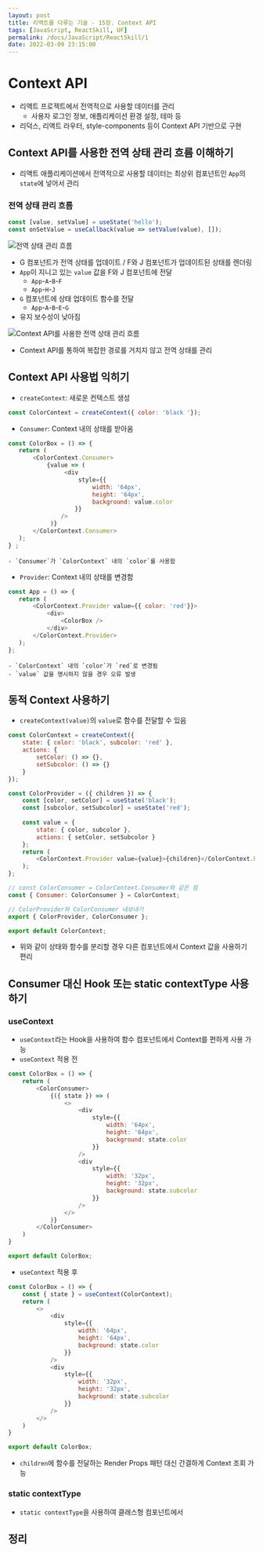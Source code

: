 ```yaml
---
layout: post
title: 리액트를 다루는 기술 - 15장. Context API
tags: [JavaScript, ReactSkill, UF]
permalink: /docs/JavaScript/ReactSkill/1
date: 2022-03-09 23:15:00
---
```

# Context API
- 리액트 프로젝트에서 전역적으로 사용할 데이터를 관리
    - 사용자 로그인 정보, 애플리케이션 환경 설정, 테마 등
- 리덕스, 리액트 라우터, style-components 등이 Context API 기반으로 구현

## Context API를 사용한 전역 상태 관리 흐름 이해하기

- 리액트 애플리케이션에서 전역적으로 사용할 데이터는 최상위 컴포넌트인 `App`의 `state`에 넣어서 관리

### 전역 상태 관리 흐름

```javascript
const [value, setValue] = useState('hello');
const onSetValue = useCallback(value => setValue(value), []);
```

![전역 상태 관리 흐름](https://i.imgur.com/tmOeRAT.png)

- G 컴포넌트가 전역 상태를 업데이트 / F와 J 컴포넌트가 업데이트된 상태를 렌더링
- `App`이 지니고 있는 `value` 값을 F와 J 컴포넌트에 전달
    - `App`-`A`-`B`-`F`
    - `App`-`H`-`J`
- `G` 컴포넌트에 상태 업데이트 함수를 전달
    - `App`-`A`-`B`-`E`-`G`
- 유지 보수성이 낮아짐

![Context API를 사용한 전역 상태 관리 흐름](https://i.imgur.com/iyNKCIz.png)

- Context API를 통하여 복잡한 경로를 거치지 않고 전역 상태를 관리

## Context API 사용법 익히기

- `createContext`: 새로운 컨텍스트 생성
```javascript
const ColorContext = createContext({ color: 'black '});
```

- `Consumer`: Context 내의 상태를 받아옴
 ```javascript
const ColorBox = () => {
    return (
        <ColorContext.Consumer>
            {value => (
                 <div
                     style={{
                         width: '64px',
                         height: '64px',
                         background: value.color
                    }}
                />
             )}
        </ColorContext.Consumer>
    );
} ;
```
    - `Consumer`가 `ColorContext` 내의 `color`를 사용함

- `Provider`: Context 내의 상태를 변경함
 ```javascript
const App = () => {
    return (
        <ColorContext.Provider value={{ color: 'red'}}>
            <div>
                <ColorBox />
            </div>
        </ColorContext.Provider>
    );
};
```
    - `ColorContext` 내의 `color`가 `red`로 변경됨
    - `value` 값을 명시하지 않을 경우 오류 발생

## 동적 Context 사용하기
- `createContext(value)`의 `value`로 함수를 전달할 수 있음
```javascript
const ColorContext = createContext({
    state: { color: 'black', subcolor: 'red' },
    actions: {
        setColor: () => {},
        setSubcolor: () => {}
    }
});

const ColorProvider = ({ children }) => {
    const [color, setColor] = useState('black');
    const [subcolor, setSubcolor] = useState('red');
    
    const value = {
        state: { color, subcolor },
        actions: { setColor, setSubcolor }
    };
    return (
        <ColorContext.Provider value={value}>{children}</ColorContext.Provider>
    );
};

// const ColorConsumer = ColorContext.Consumer와 같은 읨
const { Consumer: ColorConsumer } = ColorContext;

// ColorProvider와 ColorConsumer 내보내기
export { ColorProvider, ColorConsumer };

export default ColorContext;
```
- 위와 같이 상태와 함수를 분리할 경우 다른 컴포넌트에서 Context 값을 사용하기 편리

## Consumer 대신 Hook 또는 static contextType 사용하기

### useContext
- `useContext`라는 Hook을 사용하여 함수 컴포넌트에서 Context를 편하게 사용 가능
- `useContext` 적용 전
```javascript
const ColorBox = () => {
    return (
        <ColorConsumer>
            {({ state }) => (
                <>
                    <div
                        style={{
                            width: '64px',
                            height: '64px',
                            background: state.color
                        }}
                    />
                    <div
                        style={{
                            width: '32px',
                            height: '32px',
                            background: state.subcolor
                        }}
                    />
                </>
            )}
        </ColorConsumer>
    )
}

export default ColorBox;
```

- `useContext` 적용 후
```javascript
const ColorBox = () => {
    const { state } = useContext(ColorContext);
    return (
        <>
            <div
                style={{
                    width: '64px',
                    height: '64px',
                    background: state.color
                }}
            />
            <div
                style={{
                    width: '32px',
                    height: '32px',
                    background: state.subcolor
                }}
            />
        </>
    )
}

export default ColorBox;
```
- `children`에 함수를 전달하는 Render Props 패턴 대신 간결하게 Context 조회 가능

### static contextType
- `static contextType`을 사용하여 클래스형 컴포넌트에서 

## 정리